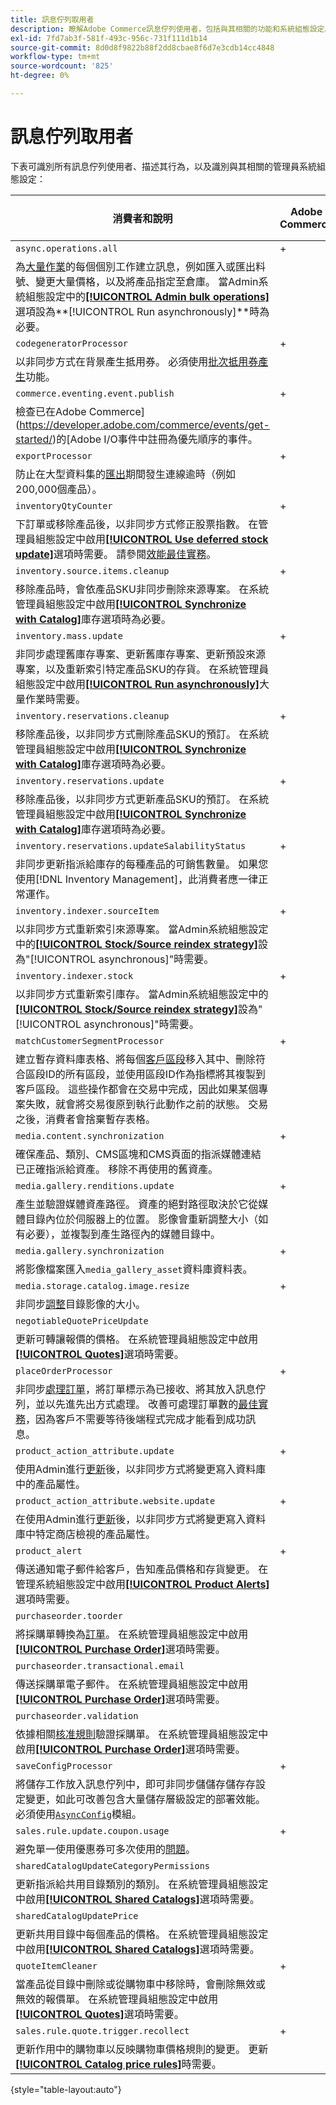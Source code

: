 ```yaml
---
title: 訊息佇列取用者
description: 瞭解Adobe Commerce訊息佇列使用者，包括與其相關的功能和系統組態設定。
exl-id: 7fd7ab3f-581f-493c-956c-731f111d1b14
source-git-commit: 8d0d8f9822b88f2dd8cbae8f6d7e3cdb14cc4848
workflow-type: tm+mt
source-wordcount: '825'
ht-degree: 0%

---
```


# 訊息佇列取用者

下表可識別所有訊息佇列使用者、描述其行為，以及識別與其相關的管理員系統組態設定：

| 消費者和說明 | Adobe Commerce | 具有B2B的Adobe Commerce | Magento Open Source |
|----------------------------------------------------------------------------------------------------------------------------------------------------------------------------------------------------------------------------------------------------------------------------------------------------------------------------------------------------------------------------------------------------------------------------------------------------------------------------------------------------------------------------------------------|----------------|-------------------------|---------------------|
| `async.operations.all` | + | + | + |
| 為[大量作業](https://developer.adobe.com/commerce/php/development/components/message-queues/bulk-operations/)的每個個別工作建立訊息，例如匯入或匯出料號、變更大量價格，以及將產品指定至倉庫。 當Admin系統組態設定中的&#x200B;[**[!UICONTROL Admin bulk operations]**](https://docs.magento.com/user-guide/configuration/catalog/inventory.html?#admin-bulk-operations)選項設為&#x200B;**[!UICONTROL Run asynchronously]**時為必要。 |                |                         |                     |
| `codegeneratorProcessor` | + | + | + |
| 以非同步方式在背景產生抵用券。 必須使用[批次抵用券產生](https://experienceleague.adobe.com/docs/commerce-admin/marketing/promotions/cart-rules/price-rules-cart-coupon.html#method-2%3A-generate-a-batch-of-coupons)功能。 |                |                         |                     |
| `commerce.eventing.event.publish` | + | + |                     |
| 檢查已在Adobe Commerce](https://developer.adobe.com/commerce/events/get-started/)的[Adobe I/O事件中註冊為優先順序的事件。 |
| `exportProcessor` | + | + | + |
| 防止在大型資料集的[匯出](https://experienceleague.adobe.com/docs/commerce-admin/systems/data-transfer/data-export.html)期間發生連線逾時（例如200,000個產品）。 |                |                         |                     |
| `inventoryQtyCounter` | + | + |                     |
| 下訂單或移除產品後，以非同步方式修正股票指數。 在管理員組態設定中啟用&#x200B;[**[!UICONTROL Use deferred stock update]**](https://docs.magento.com/user-guide/configuration/catalog/inventory.html#product-stock-options)選項時需要。 請參閱[效能最佳實務](https://experienceleague.adobe.com/docs/commerce-operations/performance-best-practices/configuration.html#deferred-stock-update)。 |                |                         |                     |
| `inventory.source.items.cleanup` | + | + | + |
| 移除產品時，會依產品SKU非同步刪除來源專案。 在系統管理員組態設定中啟用&#x200B;[**[!UICONTROL Synchronize with Catalog]**](https://docs.magento.com/user-guide/configuration/catalog/inventory.html)庫存選項時為必要。 |                |                         |                     |
| `inventory.mass.update` | + | + | + |
| 非同步處理舊庫存專案、更新舊庫存專案、更新預設來源專案，以及重新索引特定產品SKU的存貨。 在系統管理員組態設定中啟用&#x200B;[**[!UICONTROL Run asynchronously]**](https://docs.magento.com/user-guide/configuration/catalog/inventory.html#admin-bulk-operations)大量作業時需要。 |                |                         |                     |
| `inventory.reservations.cleanup` | + | + | + |
| 移除產品後，以非同步方式刪除產品SKU的預訂。 在系統管理員組態設定中啟用&#x200B;[**[!UICONTROL Synchronize with Catalog]**](https://docs.magento.com/user-guide/configuration/catalog/inventory.html)庫存選項時為必要。 |                |                         |                     |
| `inventory.reservations.update` | + | + | + |
| 移除產品後，以非同步方式更新產品SKU的預訂。 在系統管理員組態設定中啟用&#x200B;[**[!UICONTROL Synchronize with Catalog]**](https://docs.magento.com/user-guide/configuration/catalog/inventory.html)庫存選項時為必要。 |                |                         |                     |
| `inventory.reservations.updateSalabilityStatus` | + | + | + |
| 非同步更新指派給庫存的每種產品的可銷售數量。 如果您使用[!DNL Inventory Management]，此消費者應一律正常運作。 |                |                         |                     |
| `inventory.indexer.sourceItem` | + | + | + |
| 以非同步方式重新索引來源專案。 當Admin系統組態設定中的&#x200B;[**[!UICONTROL Stock/Source reindex strategy]**](https://docs.magento.com/user-guide/configuration/catalog/inventory.html#inventory-indexer-settings)設為&quot;[!UICONTROL asynchronous]&quot;時需要。 |                |                         |                     |
| `inventory.indexer.stock` | + | + | + |
| 以非同步方式重新索引庫存。 當Admin系統組態設定中的&#x200B;[**[!UICONTROL Stock/Source reindex strategy]**](https://docs.magento.com/user-guide/configuration/catalog/inventory.html#inventory-indexer-settings)設為&quot;[!UICONTROL asynchronous]&quot;時需要。 |                |                         |                     |
| `matchCustomerSegmentProcessor` | + | + |                     |
| 建立暫存資料庫表格、將每個[客戶區段](https://docs.magento.com/user-guide/marketing/customer-segments.html)移入其中、刪除符合區段ID的所有區段，並使用區段ID作為指標將其複製到客戶區段。 這些操作都會在交易中完成，因此如果某個專案失敗，就會將交易復原到執行此動作之前的狀態。 交易之後，消費者會捨棄暫存表格。 |                |                         |                     |
| `media.content.synchronization` | + | + | + |
| 確保產品、類別、CMS區塊和CMS頁面的指派媒體連結已正確指派給資產。 移除不再使用的舊資產。 |                |                         |                     |
| `media.gallery.renditions.update` | + | + | + |
| 產生並驗證媒體資產路徑。 資產的絕對路徑取決於它從媒體目錄內位於伺服器上的位置。 影像會重新調整大小（如有必要），並複製到產生路徑內的媒體目錄中。 |                |                         |                     |
| `media.gallery.synchronization` | + | + | + |
| 將影像檔案匯入`media_gallery_asset`資料庫資料表。 |                |                         |                     |
| `media.storage.catalog.image.resize` | + | + | + |
| 非同步[調整](https://developer.adobe.com/commerce/frontend-core/guide/themes/configure/#resize-catalog-images)目錄影像的大小。 |                |                         |                     |
| `negotiableQuotePriceUpdate` |                | + |                     |
| 更新可轉讓報價的價格。 在系統管理員組態設定中啟用&#x200B;[**[!UICONTROL Quotes]**](https://docs.magento.com/user-guide/sales/quotes.html)選項時需要。 |                |                         |                     |
| `placeOrderProcessor` | + | + |                     |
| 非同步[處理訂單](https://developer.adobe.com/commerce/php/module-reference/module-async-order/)，將訂單標示為已接收、將其放入訊息佇列，並以先進先出方式處理。 改善可處理訂單數的[最佳實務](../../implementation-playbook/best-practices/maintenance/order-processing-configuration.md)，因為客戶不需要等待後端程式完成才能看到成功訊息。 |                |                         |                     |
| `product_action_attribute.update` | + | + | + |
| 使用Admin進行[更新](https://experienceleague.adobe.com/docs/commerce-admin/catalog/product-attributes/create/bulk-product-attribute-update.html)後，以非同步方式將變更寫入資料庫中的產品屬性。 |                |                         |                     |
| `product_action_attribute.website.update` | + | + | + |
| 在使用Admin進行[更新](https://experienceleague.adobe.com/docs/commerce-admin/catalog/product-attributes/create/bulk-product-attribute-update.html)後，以非同步方式將變更寫入資料庫中特定商店檢視的產品屬性。 |                |                         |                     |
| `product_alert` | + | + | + |
| 傳送通知電子郵件給客戶，告知產品價格和存貨變更。 在管理系統組態設定中啟用&#x200B;[**[!UICONTROL Product Alerts]**](https://experienceleague.adobe.com/docs/commerce-admin/inventory/configuration/product-alerts/alert-setup.html)選項時需要。 |                |                         |                     |
| `purchaseorder.toorder` |                | + |                     |
| 將採購單轉換為[訂單](https://docs.magento.com/user-guide/stores/b2b-purchase-order-flow.html#approval-rules)。 在系統管理員組態設定中啟用&#x200B;[**[!UICONTROL Purchase Order]**](https://experienceleague.adobe.com/docs/commerce-admin/b2b/purchase-orders/purchase-order-flow.html)選項時需要。 |                |                         |                     |
| `purchaseorder.transactional.email` |                | + |                     |
| 傳送採購單電子郵件。 在系統管理員組態設定中啟用&#x200B;[**[!UICONTROL Purchase Order]**](https://experienceleague.adobe.com/docs/commerce-admin/b2b/purchase-orders/purchase-order-flow.html)選項時需要。 |                |                         |                     |
| `purchaseorder.validation` |                | + |                     |
| 依據相關[核准規則](https://docs.magento.com/user-guide/customers/account-dashboard-approval-rules.html)驗證採購單。 在系統管理員組態設定中啟用&#x200B;[**[!UICONTROL Purchase Order]**](https://experienceleague.adobe.com/docs/commerce-admin/b2b/purchase-orders/purchase-order-flow.html)選項時需要。 |                |                         |                     |
| `saveConfigProcessor` | + |                         | + |
| 將儲存工作放入訊息佇列中，即可非同步儲儲存儲存存設定變更，如此可改善包含大量儲存層級設定的部署效能。 必須使用[`AsyncConfig`](../../performance/configuration.md#asynchronous-configuration-save)模組。 |                |                         |                     |
| `sales.rule.update.coupon.usage` | + | + | + |
| 避免單一使用優惠券可多次使用的[問題](https://experienceleague.adobe.com/docs/commerce-knowledge-base/kb/troubleshooting/miscellaneous/coupon-code-used-more-than-once-adobe-commerce.html)。 |                |                         |                     |
| `sharedCatalogUpdateCategoryPermissions` |                | + |                     |
| 更新指派給共用目錄類別的類別。 在系統管理員組態設定中啟用&#x200B;[**[!UICONTROL Shared Catalogs]**](https://docs.magento.com/user-guide/catalog/catalog-shared.html)選項時需要。 |                |                         |                     |
| `sharedCatalogUpdatePrice` |                | + |                     |
| 更新共用目錄中每個產品的價格。 在系統管理員組態設定中啟用&#x200B;[**[!UICONTROL Shared Catalogs]**](https://docs.magento.com/user-guide/catalog/catalog-shared.html)選項時需要。 |                |                         |                     |
| `quoteItemCleaner` | + | + |                     |
| 當產品從目錄中刪除或從購物車中移除時，會刪除無效或無效的報價單。 在系統管理員組態設定中啟用&#x200B;[**[!UICONTROL Quotes]**](https://docs.magento.com/user-guide/sales/quotes.html)選項時需要。 |                |                         |                     |
| `sales.rule.quote.trigger.recollect` | + | + | + |
| 更新作用中的購物車以反映購物車價格規則的變更。 更新&#x200B;[**[!UICONTROL Catalog price rules]**](https://experienceleague.adobe.com/docs/commerce-admin/marketing/promotions/catalog-rules/price-rules-catalog.html)時需要。 |                |                         |                     |

{style="table-layout:auto"}
